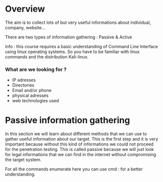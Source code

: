 # Overview
The aim is to collect lots of but very useful informations about individual, company, website...

There are two types of information gathering : Passive & Active

info : this course requires a basic understanding of Command Line Interface using linux operating systems. So you have to be familiar with linux commands and the distribution Kali-linux. 

### What are we looking for ?

- IP adresses
- Directories
- Email and/or phone
- physical adresses
- web technologies used

# Passive information gathering
In this section we will learn about different methods that we can use to gather useful information about our target. This is the first step and it is very important because without this kind of informations we could not proceed for the penetration testing. This is called passive because we will just look for legal informations that we can find in the internet without compromising the target system. 

For all the commands enumerate here you can use cmd : <whatis> for a better understanding. 
  


